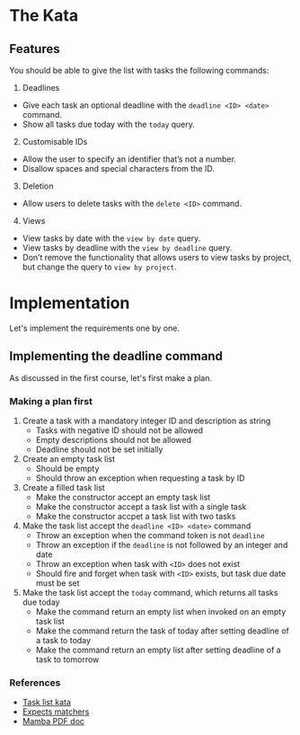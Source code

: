# The Kata

## Features

You should be able to give the list with tasks the following commands:

1. Deadlines
  - Give each task an optional deadline with the `deadline <ID> <date>` command.
  - Show all tasks due today with the `today` query.
2. Customisable IDs
  - Allow the user to specify an identifier that’s not a number.
  - Disallow spaces and special characters from the ID.
3. Deletion
  - Allow users to delete tasks with the `delete <ID>` command.
4. Views
  - View tasks by date with the `view by date` query.
  - View tasks by deadline with the `view by deadline` query.
  - Don’t remove the functionality that allows users to view tasks by project, but change the query to `view by project`.

# Implementation

Let's implement the requirements one by one.

## Implementing the deadline command

As discussed in the first course, let's first make a plan.

### Making a plan first

1. Create a task with a mandatory integer ID and description as string
    - Tasks with negative ID should not be allowed
    - Empty descriptions should not be allowed
    - Deadline should not be set initially
2. Create an empty task list
    - Should be empty
    - Should throw an exception when requesting a task by ID
3. Create a filled task list
    - Make the constructor accept an empty task list
    - Make the constructor accept a task list with a single task
    - Make the constructor accpet a task list with two tasks
4. Make the task list accept the `deadline <ID> <date>` command
    - Throw an exception when the command token is not `deadline`
    - Throw an exception if the `deadline` is not followed by an integer and date
    - Throw an exception when task with `<ID>` does not exist
    - Should fire and forget when task with `<ID>` exists, but task due date must be set
5. Make the task list accept the `today` command, which returns all tasks due today
    - Make the command return an empty list when invoked on an empty task list
    - Make the command return the task of today after setting deadline of a task to today
    - Make the command return an empty list after setting deadline of a task to tomorrow


### References

- [Task list kata](https://kata-log.rocks/task-list-kata)
- [Expects matchers](https://expects.readthedocs.io/en/stable/matchers.html#)
- [Mamba PDF doc](https://readthedocs.org/projects/mamba-bdd/downloads/pdf/latest/)